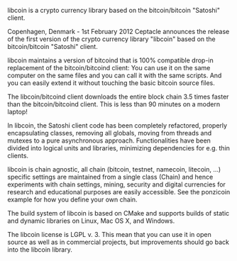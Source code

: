 libcoin is a crypto currency library based on the bitcoin/bitcoin "Satoshi" client.

Copenhagen, Denmark - 1st February 2012 Ceptacle announces the release of the first version of the crypto currency library "libcoin" based on the bitcoin/bitcoin "Satoshi" client.

libcoin maintains a version of bitcoind that is 100% compatible drop-in replacement of the bitcoin/bitcoind client: You can use it on the same computer on the same files and you can call it with the same scripts. And you can easily extend it without touching the basic bitcoin source files.

The libcoin/bitcoind client downloads the entire block chain 3.5 times faster than the bitcoin/bitcoind client. This is less than 90 minutes on a modern laptop!

In libcoin, the Satoshi client code has been completely refactored, properly encapsulating classes, removing all globals, moving from threads and mutexes to a pure asynchronous approach. Functionalities have been divided into logical units and libraries, minimizing dependencies for e.g. thin clients.

libcoin is chain agnostic, all chain (bitcoin, testnet, namecoin, litecoin, ...) specific settings are maintained from a single class (Chain) and hence experiments with chain settings, mining, security and digital currencies for research and educational purposes are easily accessible. See the ponzicoin example for how you define your own chain.

The build system of libcoin is based on CMake and supports builds of static and dynamic libraries on Linux, Mac OS X, and Windows.

The libcoin license is LGPL v. 3. This mean that you can use it in open source as well as in commercial projects, but improvements should go back into the libcoin library.
